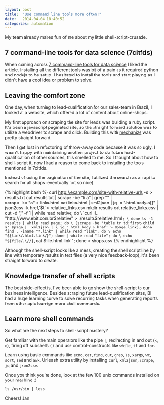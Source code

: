 ```yaml
---
layout: post
title:  "Use command line tools more often!"
date:   2014-04-04 18:40:52
categories: automation
---
```


My team already makes fun of me about my little shell-script-crusade.

## 7 command-line tools for data science (7cltfds)

When coming across
[7 command-line tools for data science](http://jeroenjanssens.com/2013/09/19/seven-command-line-tools-for-data-science.html)
I liked the article. Installing all the different tools was bit of a
pain as it required python and nodejs to be setup. I hesitated to
install the tools and start playing as I didn't have a cool idea or
problem to solve.

## Leaving the comfort zone

One day, when turning to lead-qualification for our sales-team in Brazil, I
looked at a website, which offered a lot of content about online-shops.

My first approach on scraping the site for leads was building a ruby
script. It's been a javascript paginated site, so the straight forward
solution was to utilize a webdriver to scrape and click. Building this with
[mechanize](https://github.com/sparklemotion/mechanize) was pretty
straight forward.

Then I got lost in refactoring of throw-away code because it was so
ugly. I wasn't happy with maintaining another project to do future
lead-qualification of other sources, this smelled to me.
So I thought about how to shell-script it, now I had a reason
to come back to installing the tools mentioned in 7cltfds.

Instead of using the pagination of the site, I utilized the search as
an api to search for all shops (eventually not so nice).

{% highlight bash %}
curl http://example.com/site-with-relative-urls -s > results.txt
cat results.txt | scrape -be "li a" | grep "</a>" | \
scrape -be "a" > links.html
cat links.html | xml2json | jq -c ".html.body.a[]" | \
json2csv -k href,'$t' > relative_links.csv
mkdir results
cat relative_links.csv | cut -d "," -f 1 | while read relative; do \
`curl -L "http://www.ebit.com.br$relative" > ./results$relative.html`; \
done
ls -1 results | while read page; do \
(scrape -be 'table tr td:first-child a' $page |  xml2json | \
jq '.html.body.a.href' > $page.link); done
find . -iname "*.link" | while read "link"; do \
echo "${link/.html.link/}"; done | while read "file"; do \
echo "${file/.\//},`cat $file.html.link`"; done > shops.csv
{% endhighlight %}

Although the shell-script looks like a mess, creating the shell script
line by line with temporary results in text files (a very nice
feedback-loop), it's been straight forward to create.

## Knowledge transfer of shell scripts

The best side-effect is, I've been able to go show the shell-script to
our business intelligence. Besides scraping future
lead-qualification sites, BI had a huge learning curve to solve
recurring tasks when generating reports from other apis learnign more
shell commands.

## Learn more shell commands

So what are the next steps to shell-script mastery?

Get familiar with the main operators like the pipe `|`, redirecting in
and out (`<`, `>`), firing off subshells `()` and use
control-constructs like `while`, `if` and `for`.

Learn using basic commands like `echo`, `cat`, `find`, `cut`, `grep`, `ls`,
`xargs`, `wc`, `sort`, `sed` and `awk`. Unleash extra utility by
installing `curl`, `xml2json`,
`scrape`, `jq` and `json2csv`.

Once you think you're done, look at the few 100 unix commands
installed on your machine :)

    ls /usr/bin | less

Cheers!
Jan
